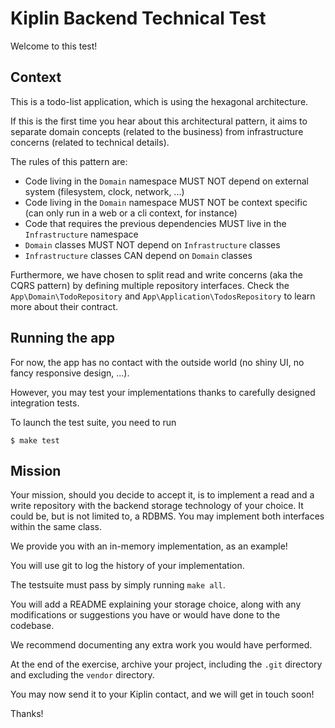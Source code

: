 # Kiplin Backend Technical Test

Welcome to this test!

## Context
This is a todo-list application, which is using the hexagonal architecture.

If this is the first time you hear about this architectural pattern, it aims to separate domain concepts (related to the business) from infrastructure concerns (related to technical details).

The rules of this pattern are:
  - Code living in the `Domain` namespace MUST NOT depend on external system (filesystem, clock, network, ...)
  - Code living in the `Domain` namespace MUST NOT be context specific (can only run in a web or a cli context, for instance)
  - Code that requires the previous dependencies MUST live in the `Infrastructure` namespace
  - `Domain` classes MUST NOT depend on `Infrastructure` classes
  - `Infrastructure` classes CAN depend on `Domain` classes

Furthermore, we have chosen to split read and write concerns (aka the CQRS pattern) by defining multiple repository interfaces. Check the `App\Domain\TodoRepository` and `App\Application\TodosRepository` to learn more about their contract.

## Running the app
For now, the app has no contact with the outside world (no shiny UI, no fancy responsive design, ...).

However, you may test your implementations thanks to carefully designed integration tests.

To launch the test suite, you need to run

```
$ make test
```

## Mission
Your mission, should you decide to accept it, is to implement a read and a write repository with the backend storage technology of your choice. It could be, but is not limited to, a RDBMS. You may implement both interfaces within the same class.

We provide you with an in-memory implementation, as an example!

You will use git to log the history of your implementation.

The testsuite must pass by simply running `make all`.

You will add a README explaining your storage choice, along with any modifications or suggestions you have or would have done to the codebase.

We recommend documenting any extra work you would have performed.

At the end of the exercise, archive your project, including the `.git` directory and excluding the `vendor` directory.

You may now send it to your Kiplin contact, and we will get in touch soon!

Thanks!
